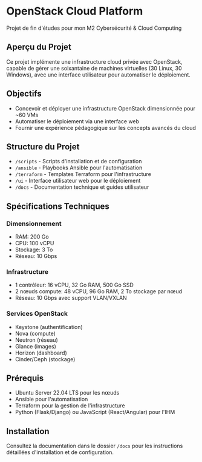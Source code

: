 # OpenStack Cloud Platform

Projet de fin d'études pour mon M2 Cybersécurité & Cloud Computing

## Aperçu du Projet
Ce projet implémente une infrastructure cloud privée avec OpenStack, capable de gérer une soixantaine de machines virtuelles (30 Linux, 30 Windows), avec une interface utilisateur pour automatiser le déploiement.

## Objectifs
- Concevoir et déployer une infrastructure OpenStack dimensionnée pour ~60 VMs
- Automatiser le déploiement via une interface web
- Fournir une expérience pédagogique sur les concepts avancés du cloud

## Structure du Projet
- `/scripts` - Scripts d'installation et de configuration
- `/ansible` - Playbooks Ansible pour l'automatisation
- `/terraform` - Templates Terraform pour l'infrastructure
- `/ui` - Interface utilisateur web pour le déploiement
- `/docs` - Documentation technique et guides utilisateur

## Spécifications Techniques
### Dimensionnement
- RAM: 200 Go
- CPU: 100 vCPU
- Stockage: 3 To
- Réseau: 10 Gbps

### Infrastructure
- 1 contrôleur: 16 vCPU, 32 Go RAM, 500 Go SSD
- 2 nœuds compute: 48 vCPU, 96 Go RAM, 2 To stockage par nœud
- Réseau: 10 Gbps avec support VLAN/VXLAN

### Services OpenStack
- Keystone (authentification)
- Nova (compute)
- Neutron (réseau)
- Glance (images)
- Horizon (dashboard)
- Cinder/Ceph (stockage)

## Prérequis
- Ubuntu Server 22.04 LTS pour les nœuds
- Ansible pour l'automatisation
- Terraform pour la gestion de l'infrastructure
- Python (Flask/Django) ou JavaScript (React/Angular) pour l'IHM

## Installation
Consultez la documentation dans le dossier `/docs` pour les instructions détaillées d'installation et de configuration.
